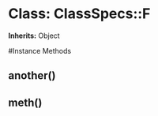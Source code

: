 # Class: ClassSpecs::F
**Inherits:** Object
    




#Instance Methods
## another() [](#method-i-another)

## meth() [](#method-i-meth)


